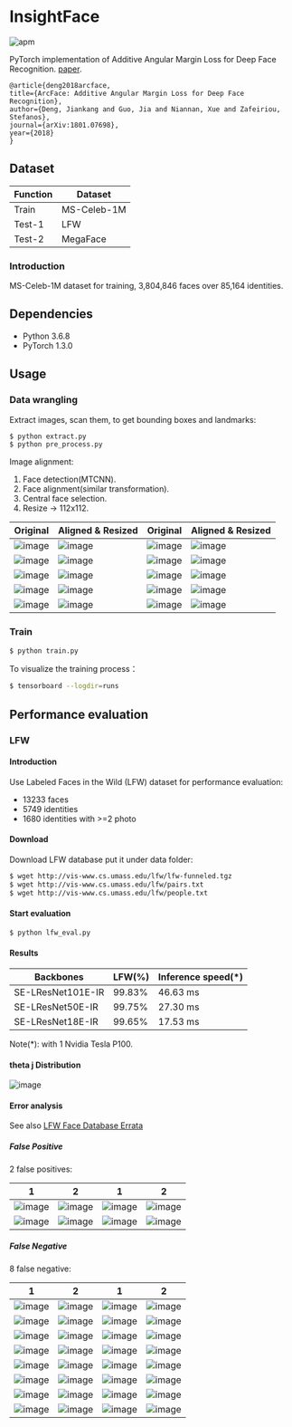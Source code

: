 # InsightFace

![apm](https://img.shields.io/apm/l/vim-mode.svg)

PyTorch implementation of Additive Angular Margin Loss for Deep Face Recognition.
[paper](https://arxiv.org/pdf/1801.07698.pdf).
```
@article{deng2018arcface,
title={ArcFace: Additive Angular Margin Loss for Deep Face Recognition},
author={Deng, Jiankang and Guo, Jia and Niannan, Xue and Zafeiriou, Stefanos},
journal={arXiv:1801.07698},
year={2018}
}
```
## Dataset

Function|Dataset|
|---|---|
|Train|MS-Celeb-1M|
|Test-1|LFW|
|Test-2|MegaFace|

### Introduction

MS-Celeb-1M dataset for training, 3,804,846 faces over 85,164 identities.


## Dependencies
- Python 3.6.8
- PyTorch 1.3.0

## Usage

### Data wrangling
Extract images, scan them, to get bounding boxes and landmarks:
```bash
$ python extract.py
$ python pre_process.py
```

Image alignment:
1. Face detection(MTCNN).
2. Face alignment(similar transformation).
3. Central face selection.
4. Resize -> 112x112. 

Original | Aligned & Resized | Original | Aligned & Resized |
|---|---|---|---|
|![image](https://github.com/foamliu/InsightFace/raw/master/images/0_raw.jpg)|![image](https://github.com/foamliu/InsightFace/raw/master/images/0_img.jpg)|![image](https://github.com/foamliu/InsightFace/raw/master/images/1_raw.jpg)|![image](https://github.com/foamliu/InsightFace/raw/master/images/1_img.jpg)|
|![image](https://github.com/foamliu/InsightFace/raw/master/images/2_raw.jpg)|![image](https://github.com/foamliu/InsightFace/raw/master/images/2_img.jpg)|![image](https://github.com/foamliu/InsightFace/raw/master/images/3_raw.jpg)|![image](https://github.com/foamliu/InsightFace/raw/master/images/3_img.jpg)|
|![image](https://github.com/foamliu/InsightFace/raw/master/images/4_raw.jpg)|![image](https://github.com/foamliu/InsightFace/raw/master/images/4_img.jpg)|![image](https://github.com/foamliu/InsightFace/raw/master/images/5_raw.jpg)|![image](https://github.com/foamliu/InsightFace/raw/master/images/5_img.jpg)|
|![image](https://github.com/foamliu/InsightFace/raw/master/images/6_raw.jpg)|![image](https://github.com/foamliu/InsightFace/raw/master/images/6_img.jpg)|![image](https://github.com/foamliu/InsightFace/raw/master/images/7_raw.jpg)|![image](https://github.com/foamliu/InsightFace/raw/master/images/7_img.jpg)|
|![image](https://github.com/foamliu/InsightFace/raw/master/images/8_raw.jpg)|![image](https://github.com/foamliu/InsightFace/raw/master/images/8_img.jpg)|![image](https://github.com/foamliu/InsightFace/raw/master/images/9_raw.jpg)|![image](https://github.com/foamliu/InsightFace/raw/master/images/9_img.jpg)|

### Train
```bash
$ python train.py
```

To visualize the training process：
```bash
$ tensorboard --logdir=runs
```

## Performance evaluation

### LFW

#### Introduction
Use Labeled Faces in the Wild (LFW) dataset for performance evaluation:

- 13233 faces
- 5749 identities
- 1680 identities with >=2 photo

#### Download
Download LFW database put it under data folder:
```bash
$ wget http://vis-www.cs.umass.edu/lfw/lfw-funneled.tgz
$ wget http://vis-www.cs.umass.edu/lfw/pairs.txt
$ wget http://vis-www.cs.umass.edu/lfw/people.txt
```

#### Start evaluation
```bash
$ python lfw_eval.py
```

#### Results
Backbones|LFW(%)|Inference speed(*)| 
|---|---|---|
|SE-LResNet101E-IR|99.83%|46.63 ms|
|SE-LResNet50E-IR|99.75%|27.30 ms|
|SE-LResNet18E-IR|99.65%|17.53 ms|

Note(*): with 1 Nvidia Tesla P100.

#### theta j Distribution

![image](https://github.com/foamliu/InsightFace-v2/raw/master/images/theta_dist.png)

#### Error analysis
See also [LFW Face Database Errata](http://vis-www.cs.umass.edu/lfw/index.html#errata)

##### False Positive
2 false positives:

1|2|1|2|
|---|---|---|---|
|![image](https://github.com/foamliu/InsightFace-v2/raw/master/images/0_fp_0.jpg)|![image](https://github.com/foamliu/InsightFace-v2/raw/master/images/0_fp_1.jpg)|![image](https://github.com/foamliu/InsightFace-v2/raw/master/images/1_fp_0.jpg)|![image](https://github.com/foamliu/InsightFace-v2/raw/master/images/1_fp_1.jpg)|
|![image](https://github.com/foamliu/InsightFace-v2/raw/master/images/0_fp_0_aligned.jpg)|![image](https://github.com/foamliu/InsightFace-v2/raw/master/images/0_fp_1_aligned.jpg)|![image](https://github.com/foamliu/InsightFace-v2/raw/master/images/1_fp_0_aligned.jpg)|![image](https://github.com/foamliu/InsightFace-v2/raw/master/images/1_fp_1_aligned.jpg)|


##### False Negative
8 false negative:

1|2|1|2|
|---|---|---|---|
|![image](https://github.com/foamliu/InsightFace-v2/raw/master/images/0_fn_0.jpg)|![image](https://github.com/foamliu/InsightFace-v2/raw/master/images/0_fn_1.jpg)|![image](https://github.com/foamliu/InsightFace-v2/raw/master/images/1_fn_0.jpg)|![image](https://github.com/foamliu/InsightFace-v2/raw/master/images/1_fn_1.jpg)|
|![image](https://github.com/foamliu/InsightFace-v2/raw/master/images/0_fn_0_aligned.jpg)|![image](https://github.com/foamliu/InsightFace-v2/raw/master/images/0_fn_1_aligned.jpg)|![image](https://github.com/foamliu/InsightFace-v2/raw/master/images/1_fn_0_aligned.jpg)|![image](https://github.com/foamliu/InsightFace-v2/raw/master/images/1_fn_1_aligned.jpg)|
|![image](https://github.com/foamliu/InsightFace-v2/raw/master/images/2_fn_0.jpg)|![image](https://github.com/foamliu/InsightFace-v2/raw/master/images/2_fn_1.jpg)|![image](https://github.com/foamliu/InsightFace-v2/raw/master/images/3_fn_0.jpg)|![image](https://github.com/foamliu/InsightFace-v2/raw/master/images/3_fn_1.jpg)|
|![image](https://github.com/foamliu/InsightFace-v2/raw/master/images/2_fn_0_aligned.jpg)|![image](https://github.com/foamliu/InsightFace-v2/raw/master/images/2_fn_1_aligned.jpg)|![image](https://github.com/foamliu/InsightFace-v2/raw/master/images/3_fn_0_aligned.jpg)|![image](https://github.com/foamliu/InsightFace-v2/raw/master/images/3_fn_1_aligned.jpg)|
|![image](https://github.com/foamliu/InsightFace-v2/raw/master/images/4_fn_0.jpg)|![image](https://github.com/foamliu/InsightFace-v2/raw/master/images/4_fn_1.jpg)|![image](https://github.com/foamliu/InsightFace-v2/raw/master/images/5_fn_0.jpg)|![image](https://github.com/foamliu/InsightFace-v2/raw/master/images/5_fn_1.jpg)|
|![image](https://github.com/foamliu/InsightFace-v2/raw/master/images/4_fn_0_aligned.jpg)|![image](https://github.com/foamliu/InsightFace-v2/raw/master/images/4_fn_1_aligned.jpg)|![image](https://github.com/foamliu/InsightFace-v2/raw/master/images/5_fn_0_aligned.jpg)|![image](https://github.com/foamliu/InsightFace-v2/raw/master/images/5_fn_1_aligned.jpg)|
|![image](https://github.com/foamliu/InsightFace-v2/raw/master/images/6_fn_0.jpg)|![image](https://github.com/foamliu/InsightFace-v2/raw/master/images/6_fn_1.jpg)|![image](https://github.com/foamliu/InsightFace-v2/raw/master/images/7_fn_0.jpg)|![image](https://github.com/foamliu/InsightFace-v2/raw/master/images/7_fn_1.jpg)|
|![image](https://github.com/foamliu/InsightFace-v2/raw/master/images/6_fn_0_aligned.jpg)|![image](https://github.com/foamliu/InsightFace-v2/raw/master/images/6_fn_1_aligned.jpg)|![image](https://github.com/foamliu/InsightFace-v2/raw/master/images/7_fn_0_aligned.jpg)|![image](https://github.com/foamliu/InsightFace-v2/raw/master/images/7_fn_1_aligned.jpg)|



